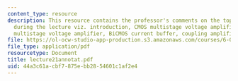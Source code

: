```yaml
---
content_type: resource
description: This resource contains the professor's comments on the topics covered
  during the lecture viz. introduction, CMOS multistage voltage amplifier, BiCMOS
  multistage voltage amplifier, BiCMOS current buffer, coupling amplifier stages.
file: https://ol-ocw-studio-app-production.s3.amazonaws.com/courses/6-012-microelectronic-devices-and-circuits-fall-2005/44a3c61acbf7875ebb2854601c1af2e4_lecture21annotat.pdf
file_type: application/pdf
resourcetype: Document
title: lecture21annotat.pdf
uid: 44a3c61a-cbf7-875e-bb28-54601c1af2e4
---
```

